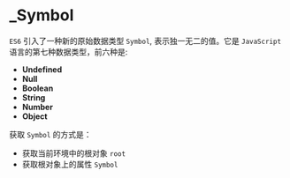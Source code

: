 # _Symbol

`ES6` 引入了一种新的原始数据类型 `Symbol`, 表示独一无二的值。它是 `JavaScript` 语言的第七种数据类型，前六种是:

- **Undefined**
- **Null**
- **Boolean**
- **String**
- **Number**
- **Object**

获取 `Symbol` 的方式是：

- 获取当前环境中的根对象 `root`
- 获取根对象上的属性 `Symbol`

